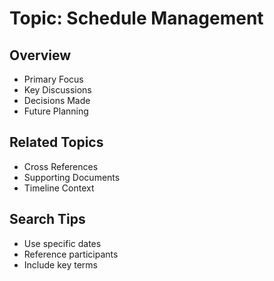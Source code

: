 # Topic: Schedule Management

## Overview
- Primary Focus
- Key Discussions
- Decisions Made
- Future Planning

## Related Topics
- Cross References
- Supporting Documents
- Timeline Context

## Search Tips
- Use specific dates
- Reference participants
- Include key terms
